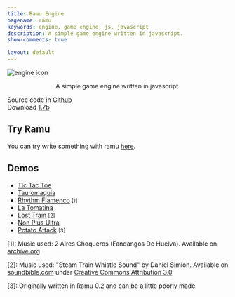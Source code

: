 ```yaml
---
title: Ramu Engine
pagename: ramu
keywords: engine, game engine, js, javascript
description: A simple game engine written in javascript.
show-comments: true

layout: default
---
```

![engine icon](https://camo.githubusercontent.com/1dc58b6bf552c9658f60acb29dc664bd8d38f971/68747470733a2f2f342e62702e626c6f6773706f742e636f6d2f2d387636466d7a7a6139466f2f576276435f524242522d492f41414141414141414866382f7450576c6569624c545a3079776278756f4f3767486d6a4a5f764175574b676251434c63424741732f73313630302f6c6f676f2e706e67)
<p align="center">A simple game engine written in javascript.</p>

Source code in [Github](https://github.com/HermesPasser/Ramu)   
Download [1.7b](https://github.com/HermesPasser/Ramu/releases/download/1.7b/ramu-1.7b.js)   

## Try Ramu
You can try write something with ramu [here](tryramu/).

## Demos  
* [Tic Tac Toe](tictactoe/)
* [Tauromaquia](tauromaquia/)
* [Rhythm Flamenco](rhythmflamenco/) <small class="ref">[1]</small>
* [La Tomatina](latomatina/)
* [Lost Train](losttrain/) <small class="ref">[2]</small>
* [Non Plus Ultra](nonplusultra/)
* [Potato Attack](potatoattack/) <small class="ref">[3]</small>

\[1\]: Music used: 2 Aires Choqueros (Fandangos De Huelva). Available on [archive.org](https://archive.org/details/PacoDeLuciaManitasDePlata)   

\[2\]: Music used: "Steam Train Whistle Sound" by Daniel Simion. Available on [soundbible.com](http://soundbible.com/2177-Steam-Train-Whistle.html) under [Creative Commons Attribution 3.0 ](https://creativecommons.org/licenses/by/3.0/?theme=Running_Club)   

\[3\]: Originally written in Ramu 0.2 and can be a little poorly made.
